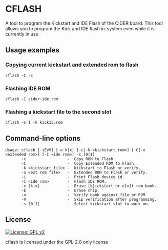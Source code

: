 # CFLASH

A tool to program the Kickstart and IDE Flash of the CIDER board.
This tool allows you to program the Kick and IDE flash in-system even while it is currently in use

## Usage examples

### Copying current kickstart and extended rom to flash
```cflash -C -c```

### Flashing IDE ROM
```cflash -I cider-ide.rom```

### Flashing a kickstart file to the second slot
```cflash -s 1 -k kick13.rom```

## Command-line options
```
Usage: cflash [-iEvV] [-e k|x] [-c|-k <kickstart rom>] [-C|-x <extended rom>] [-I <ide rom>] -s [0|1]
       -c                  -  Copy ROM to Flash.
       -C                  -  Copy Extended ROM to Flash.
       -k <kickstart file> -  Kickstart to Flash or verify.
       -x <ext rom file>   -  Extended ROM to Flash or verify.
       -i                  -  Print Flash device id.
       -I <ide rom>        -  Flash IDE ROM.
       -e [k|x]            -  Erase [k]ickstart or e[x]t rom bank.
       -E                  -  Erase chip.
       -v                  -  Verify bank against file or ROM
       -V                  -  Skip verification after programming.
       -s [0|1]            -  Select kickstart slot to work on.
```

## License
[![License: GPL v2](https://img.shields.io/badge/License-GPL_v2-blue.svg)](https://www.gnu.org/licenses/old-licenses/gpl-2.0.en.html)


cflash is licensed under the GPL-2.0 only license